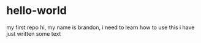 # hello-world
my first repo
hi, my name is brandon, i need to learn how to use this
i have just written some text
